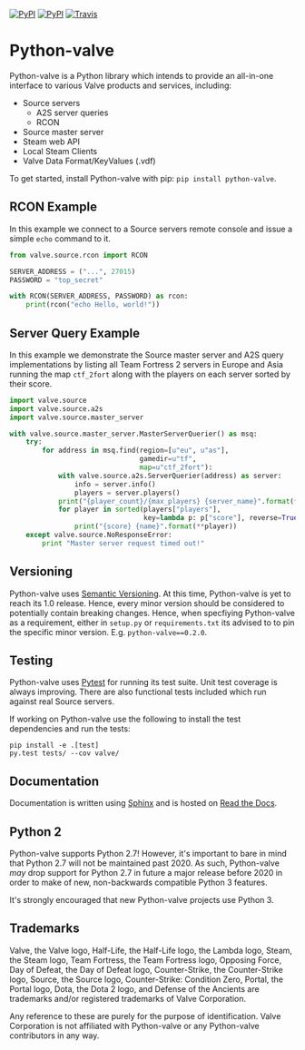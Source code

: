 [![PyPI](https://img.shields.io/pypi/v/python-valve.svg?style=flat-square)](https://pypi.python.org/pypi/python-valve)
[![PyPI](https://img.shields.io/pypi/pyversions/python-valve.svg?style=flat-square)](https://pypi.python.org/pypi/python-valve)
[![Travis](https://img.shields.io/travis/Holiverh/python-valve.svg?style=flat-square)](https://travis-ci.org/Holiverh/python-valve)


# Python-valve #####

Python-valve is a Python library which intends to provide an all-in-one
interface to various Valve products and services, including:

- Source servers
    - A2S server queries
    - RCON
- Source master server
- Steam web API
- Local Steam Clients
- Valve Data Format/KeyValues (.vdf)

To get started, install Python-valve with pip: `pip install python-valve`.


## RCON Example ####

In this example we connect to a Source servers remote console and issue a
simple `echo` command to it.

```python
from valve.source.rcon import RCON

SERVER_ADDRESS = ("...", 27015)
PASSWORD = "top_secret"

with RCON(SERVER_ADDRESS, PASSWORD) as rcon:
    print(rcon("echo Hello, world!"))
```


## Server Query Example ####

In this example we demonstrate the Source master server and A2S query
implementations by listing all Team Fortress 2 servers in Europe
and Asia running the map `ctf_2fort` along with the players on each
server sorted by their score.

```python
import valve.source
import valve.source.a2s
import valve.source.master_server

with valve.source.master_server.MasterServerQuerier() as msq:
    try:
        for address in msq.find(region=[u"eu", u"as"],
                                gamedir=u"tf",
                                map=u"ctf_2fort"):
            with valve.source.a2s.ServerQuerier(address) as server:
                info = server.info()
                players = server.players()
            print("{player_count}/{max_players} {server_name}".format(**info))
            for player in sorted(players["players"],
                                 key=lambda p: p["score"], reverse=True):
                print("{score} {name}".format(**player))
    except valve.source.NoResponseError:
        print "Master server request timed out!"
```


## Versioning ####

Python-valve uses [Semantic Versioning](http://semver.org/). At this time,
Python-valve is yet to reach its 1.0 release. Hence, every minor version
should be considered to potentially contain breaking changes. Hence, when
specfiying Python-valve as a requirement, either in `setup.py` or
`requirements.txt` its advised to to pin the specific minor version. E.g.
`python-valve==0.2.0`.


## Testing ####

Python-valve uses [Pytest](https://docs.pytest.org/) for running its test
suite. Unit test coverage is always improving. There are also functional
tests included which run against real Source servers.

If working on Python-valve use the following to install the test
dependencies and run the tests:
```shell
pip install -e .[test]
py.test tests/ --cov valve/
```


## Documentation ####

Documentation is written using [Sphinx](http://www.sphinx-doc.org/) and
is hosted on [Read the Docs](http://python-valve.readthedocs.org/).


## Python 2 ####

Python-valve supports Python 2.7! However, it's important to bare in mind
that Python 2.7 will not be maintained past 2020. As such, Python-valve
*may* drop support for Python 2.7 in future a major release before 2020
in order to make of new, non-backwards compatible Python 3 features.

It's strongly encouraged that new Python-valve projects use Python 3.


## Trademarks ####

Valve, the Valve logo, Half-Life, the Half-Life logo, the Lambda logo,
Steam, the Steam logo, Team Fortress, the Team Fortress logo,
Opposing Force, Day of Defeat, the Day of Defeat logo, Counter-Strike,
the Counter-Strike logo, Source, the Source logo, Counter-Strike:
Condition Zero, Portal, the Portal logo, Dota, the Dota 2 logo, and
Defense of the Ancients are trademarks and/or registered trademarks of
Valve Corporation.

Any reference to these are purely for the purpose of identification.
Valve Corporation is not affiliated with Python-valve or any Python-valve
contributors in any way.
